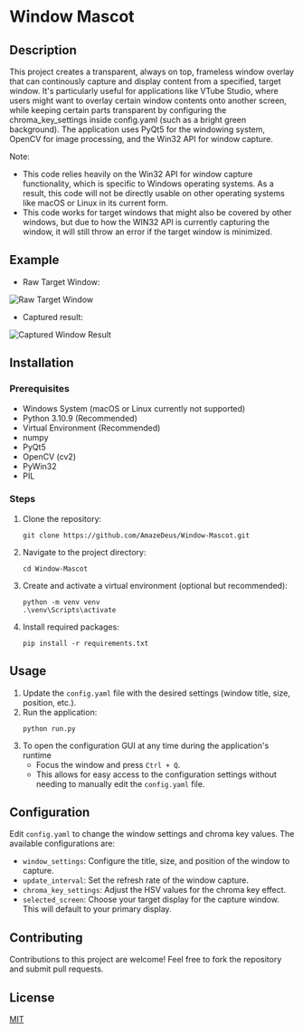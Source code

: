 
# Window Mascot

## Description
This project creates a transparent, always on top, frameless window overlay that can continously capture and display content from a specified, target window. It's particularly useful for applications like VTube Studio, where users might want to overlay certain window contents onto another screen, while keeping certain parts transparent by configuring the chroma_key_settings inside config.yaml (such as a bright green background). The application uses PyQt5 for the windowing system, OpenCV for image processing, and the Win32 API for window capture.

Note:
- This code relies heavily on the Win32 API for window capture functionality, which is specific to Windows operating systems. As a result, this code will not be directly usable on other operating systems like macOS or Linux in its current form.
- This code works for target windows that might also be covered by other windows, but due to how the WIN32 API is currently capturing the window, it will still throw an error if the target window is minimized.

## Example
- Raw Target Window:
  
![Raw Target Window](https://i.gyazo.com/50e5a75873a066b5bc06c8d369d06f65.png)

- Captured result:
  
![Captured Window Result](https://i.gyazo.com/2a40f07bf2739399043640ffecd5e777.png)

## Installation

### Prerequisites
- Windows System (macOS or Linux currently not supported)
- Python 3.10.9 (Recommended)
- Virtual Environment (Recommended)
- numpy
- PyQt5
- OpenCV (cv2)
- PyWin32
- PIL

### Steps
1. Clone the repository:
   ```
   git clone https://github.com/AmazeDeus/Window-Mascot.git
   ```
2. Navigate to the project directory:
   ```
   cd Window-Mascot
   ```
3. Create and activate a virtual environment (optional but recommended):
   ```
   python -m venv venv
   .\venv\Scripts\activate
   ```
4. Install required packages:
   ```
   pip install -r requirements.txt
   ```

## Usage

1. Update the `config.yaml` file with the desired settings (window title, size, position, etc.).
2. Run the application:
   ```
   python run.py
   ```
3. To open the configuration GUI at any time during the application's runtime
   - Focus the window and press `Ctrl + Q`.
   - This allows for easy access to the configuration settings without needing to manually edit the `config.yaml` file.

## Configuration
Edit `config.yaml` to change the window settings and chroma key values. The available configurations are:
- `window_settings`: Configure the title, size, and position of the window to capture.
- `update_interval`: Set the refresh rate of the window capture.
- `chroma_key_settings`: Adjust the HSV values for the chroma key effect.
- `selected_screen`: Choose your target display for the capture window. This will default to your primary display.

## Contributing
Contributions to this project are welcome! Feel free to fork the repository and submit pull requests.

## License
[MIT](https://choosealicense.com/licenses/mit/)
